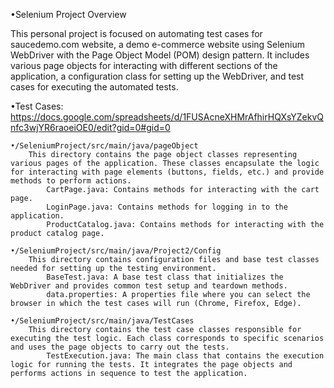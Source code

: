 •Selenium Project Overview

This personal project is focused on automating test cases for saucedemo.com website, a demo e-commerce website using Selenium WebDriver with the Page Object Model (POM) design pattern. It includes various page objects for interacting with different sections of the application, a configuration class for setting up the WebDriver, and test cases for executing the automated tests.

•Test Cases:
https://docs.google.com/spreadsheets/d/1FUSAcneXHMrAfhirHQXsYZekvQnfc3wjYR6raoeiOE0/edit?gid=0#gid=0

    •/SeleniumProject/src/main/java/pageObject
        This directory contains the page object classes representing various pages of the application. These classes encapsulate the logic for interacting with page elements (buttons, fields, etc.) and provide methods to perform actions.
            CartPage.java: Contains methods for interacting with the cart page.
            LoginPage.java: Contains methods for logging in to the application.
            ProductCatalog.java: Contains methods for interacting with the product catalog page.

    •/SeleniumProject/src/main/java/Project2/Config
        This directory contains configuration files and base test classes needed for setting up the testing environment.
            BaseTest.java: A base test class that initializes the WebDriver and provides common test setup and teardown methods.
            data.properties: A properties file where you can select the browser in which the test cases will run (Chrome, Firefox, Edge).

    •/SeleniumProject/src/main/java/TestCases
        This directory contains the test case classes responsible for executing the test logic. Each class corresponds to specific scenarios and uses the page objects to carry out the tests.
            TestExecution.java: The main class that contains the execution logic for running the tests. It integrates the page objects and performs actions in sequence to test the application.